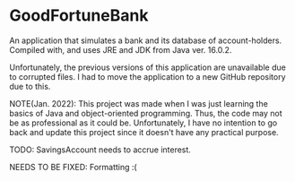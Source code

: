 # GoodFortuneBank
An application that simulates a bank and its database of account-holders.
Compiled with, and uses JRE and JDK from Java ver. 16.0.2.

Unfortunately, the previous versions of this application are unavailable due to corrupted files.
I had to move the application to a new GitHub repository due to this.

NOTE(Jan. 2022): This project was made when I was just learning the basics of Java and object-oriented programming. Thus, the code may not be as professional as it could be. Unfortunately, I have no intention to go back and update this project since it doesn't have any practical purpose.

TODO:
SavingsAccount needs to accrue interest.

NEEDS TO BE FIXED:
Formatting :(

